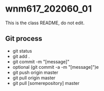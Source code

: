 # wnm617_202060_01

This is the class README, do not edit.


## Git process

- git status
- git add .
- git commit -m "[message]"
- optional (git commit -a -m "[message]")e
- git push origin master
- git pull origin master
- git pull [somerepository] master